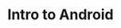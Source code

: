 ---
layout: talk
section-type: talk
title: "Intro to Android"
technology: Android
cover-img: "img/talks/and_spin.gif"
thumb-img: "img/talks/and.png"
permalink: /talks/intro-android
location: "GDSC Leads Summit"
type: "In Person"
presentation-id: "2PACX-1vQx3I3gUPvOMBsIzKrJoJLOBiaMtfUY-3ElcK7afWh26_OWjVxB_11o-UAB4ELSiDSC8kYtsobdtfq1"
---